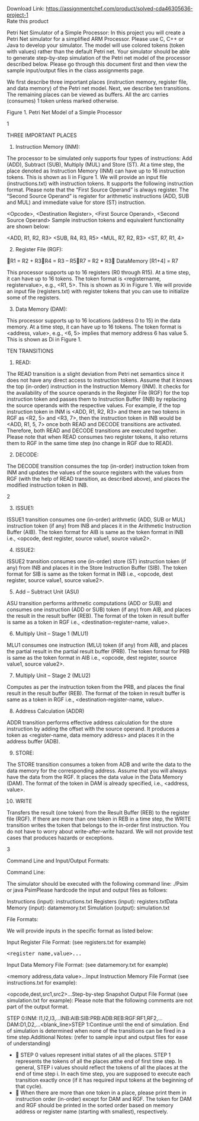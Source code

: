 Download Link: https://assignmentchef.com/product/solved-cda46305636-project-1
<br>
<span class="kksr-muted">Rate this product</span>

Petri Net Simulator of a Simple Processor: In this project you will create a Petri Net simulator for a simplified ARM Processor. Please use C, C++ or Java to develop your simulator. The model will use colored tokens (token with values) rather than the default Petri net. Your simulator should be able to generate step-by-step simulation of the Petri net model of the processor described below. Please go through this document first and then view the sample input/output files in the class assignments page.

We first describe three important places (instruction memory, register file, and data memory) of the Petri net model. Next, we describe ten transitions. The remaining places can be viewed as buffers. All the arc carries (consumes) 1 token unless marked otherwise.

Figure 1. Petri Net Model of a Simple Processor

1

THREE IMPORTANT PLACES

1. Instruction Memory (INM):

The processor to be simulated only supports four types of instructions: Add (ADD), Subtract (SUB), Multiply (MUL) and Store (ST). At a time step, the place denoted as Instruction Memory (INM) can have up to 16 instruction tokens. This is shown as Ii in Figure 1. We will provide an input file (instructions.txt) with instruction tokens. It supports the following instruction format. Please note that the “First Source Operand” is always register. The “Second Source Operand” is register for arithmetic instructions (ADD, SUB and MUL) and immediate value for store (ST) instruction.

&lt;Opcode&gt;, &lt;Destination Register&gt;, &lt;First Source Operand&gt;, &lt;Second Source Operand&gt; Sample instruction tokens and equivalent functionality are shown below:

&lt;ADD, R1, R2, R3&gt; &lt;SUB, R4, R3, R5&gt; &lt;MUL, R7, R2, R3&gt; &lt;ST, R7, R1, 4&gt;

2. Register File (RGF):

R1 = R2 + R3R4 = R3 – R5R7 = R2 * R3 DataMemory [R1+4] = R7

This processor supports up to 16 registers (R0 through R15). At a time step, it can have up to 16 tokens. The token format is &lt;registername, registervalue&gt;, e.g., &lt;R1, 5&gt;. This is shown as Xi in Figure 1. We will provide an input file (registers.txt) with register tokens that you can use to initialize some of the registers.

3. Data Memory (DAM):

This processor supports up to 16 locations (address 0 to 15) in the data memory. At a time step, it can have up to 16 tokens. The token format is &lt;address, value&gt;, e.g., &lt;6, 5&gt; implies that memory address 6 has value 5. This is shown as Di in Figure 1.

TEN TRANSITIONS

1. READ:

The READ transition is a slight deviation from Petri net semantics since it does not have any direct access to instruction tokens. Assume that it knows the top (in-order) instruction in the Instruction Memory (INM). It checks for the availability of the source operands in the Register File (RGF) for the top instruction token and passes them to Instruction Buffer (INB) by replacing the source operands with the respective values. For example, if the top instruction token in INM is &lt;ADD, R1, R2, R3&gt; and there are two tokens in RGF as &lt;R2, 5&gt; and &lt;R3, 7&gt;, then the instruction token in INB would be &lt;ADD, R1, 5, 7&gt; once both READ and DECODE transitions are activated. Therefore, both READ and DECODE transitions are executed together. Please note that when READ consumes two register tokens, it also returns them to RGF in the same time step (no change in RGF due to READ).

2. DECODE:

The DECODE transition consumes the top (in-order) instruction token from INM and updates the values of the source registers with the values from RGF (with the help of READ transition, as described above), and places the modified instruction token in INB.

2

3. ISSUE1:

ISSUE1 transition consumes one (in-order) arithmetic (ADD, SUB or MUL) instruction token (if any) from INB and places it in the Arithmetic Instruction Buffer (AIB). The token format for AIB is same as the token format in INB i.e., &lt;opcode, dest register, source value1, source value2&gt;.

4. ISSUE2:

ISSUE2 transition consumes one (in-order) store (ST) instruction token (if any) from INB and places it in the Store Instruction Buffer (SIB). The token format for SIB is same as the token format in INB i.e., &lt;opcode, dest register, source value1, source value2&gt;.

5. Add – Subtract Unit (ASU)

ASU transition performs arithmetic computations (ADD or SUB) and consumes one instruction (ADD or SUB) token (if any) from AIB, and places the result in the result buffer (REB). The format of the token in result buffer is same as a token in RGF i.e., &lt;destination-register-name, value&gt;.

6. Multiply Unit – Stage 1 (MLU1)

MLU1 consumes one instruction (MLU) token (if any) from AIB, and places the partial result in the partial result buffer (PRB). The token format for PRB is same as the token format in AIB i.e., &lt;opcode, dest register, source value1, source value2&gt;.

7. Multiply Unit – Stage 2 (MLU2)

Computes as per the instruction token from the PRB, and places the final result in the result buffer (REB). The format of the token in result buffer is same as a token in RGF i.e., &lt;destination-register-name, value&gt;.

8. Address Calculation (ADDR)

ADDR transition performs effective address calculation for the store instruction by adding the offset with the source operand. It produces a token as &lt;register-name, data memory address&gt; and places it in the address buffer (ADB).

9. STORE:

The STORE transition consumes a token from ADB and write the data to the data memory for the corresponding address. Assume that you will always have the data from the RGF. It places the data value in the Data Memory (DAM). The format of the token in DAM is already specified, i.e., &lt;address, value&gt;.

10. WRITE

Transfers the result (one token) from the Result Buffer (REB) to the register file (RGF). If there are more than one token in REB in a time step, the WRITE transition writes the token that belongs to the in-order first instruction. You do not have to worry about write-after-write hazard. We will not provide test cases that produces hazards or exceptions.

3

Command Line and Input/Output Formats:

Command Line:

The simulator should be executed with the following command line: ./Psim or java PsimPlease hardcode the input and output files as follows:

Instructions (input): instructions.txt Registers (input): registers.txtData Memory (input): datamemory.txt Simulation (output): simulation.txt

File Formats:

We will provide inputs in the specific format as listed below:

Input Register File Format: (see registers.txt for example)

<pre>&lt;register name,value&gt;...</pre>

Input Data Memory File Format: (see datamemory.txt for example)

&lt;memory address,data value&gt;…Input Instruction Memory File Format (see instructions.txt for example):

&lt;opcode,dest,src1,src2&gt;…Step-by-step Snapshot Output File Format (see simulation.txt for example): Please note that the following comments are not part of the output format.

STEP 0:INM: I1,I2,I3,…INB:AIB:SIB:PRB:ADB:REB:RGF:RF1,RF2,…DAM:D1,D2,…&lt;blank_line&gt;STEP 1:Continue until the end of simulation. End of simulation is determined when none of the transitions can be fired in a time step.Additional Notes: (refer to sample input and output files for ease of understanding)

<ul>

 <li>  STEP 0 values represent initial states of all the places. STEP 1 represents the tokens of all the places atthe end of first time step. In general, STEP i values should reflect the tokens of all the places at the end of time step i. In each time step, you are supposed to execute each transition exactly once (if it has required input tokens at the beginning of that cycle).</li>

 <li>  When there are more than one token in a place, please print them in instruction order (in-order) except for DAM and RGF. The token for DAM and RGF should be printed in the sorted order based on memory address or register name (starting with smallest), respectively.</li>